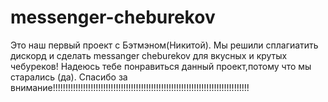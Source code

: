 # messenger-cheburekov
Это наш первый проект с Бэтмэном(Никитой). Мы решили сплагиатить дискорд и сделать messanger cheburekov для вкусных и крутых чебуреков! Надеюсь тебе понравиться данный проект,потому что мы старались (да). Спасибо за внимание!!!!!!!!!!!!!!!!!!!!!!!!!!!!!!!!!!!!!!!!!!!!!!!!!!!!!!!!!!!!!!!!!!!!!!!!!!!!!!
